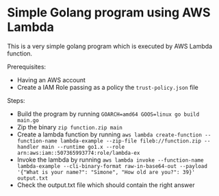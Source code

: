# Simple Golang program using AWS Lambda

This is a very simple golang program which is executed by AWS Lambda function.

Prerequisites:

- Having an AWS account
- Create a IAM Role passing as a policy the `trust-policy.json` file

Steps:

- Build the program by running `GOARCH=amd64 GOOS=linux go build main.go`
- Zip the binary `zip function.zip main`
- Create a lambda function by running `aws lambda create-function --function-name lambda-example --zip-file fileb://function.zip --handler main --runtime go1.x --role arn:aws:iam::507365993774:role/lambda-ex`
- Invoke the lambda by running `aws lambda invoke --function-name lambda-example --cli-binary-format raw-in-base64-out --payload '{"What is your name?": "Simone", "How old are you?": 39}' output.txt`
- Check the output.txt file which should contain the right answer
